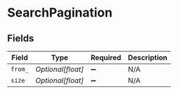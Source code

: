 # SearchPagination


## Fields

| Field              | Type               | Required           | Description        |
| ------------------ | ------------------ | ------------------ | ------------------ |
| `from_`            | *Optional[float]*  | :heavy_minus_sign: | N/A                |
| `size`             | *Optional[float]*  | :heavy_minus_sign: | N/A                |